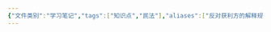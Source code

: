 ```yaml
---
{"文件类别":"学习笔记","tags":["知识点","民法"],"aliases":["反对获利方的解释规则"],"dg-publish":true,"permalink":"/学习笔记studyup/民法总论/针对规则/","dgPassFrontmatter":true,"created":"2024-07-16T16:55:05.703+08:00","updated":"2024-10-25T12:41:40.178+08:00"}
---
```


